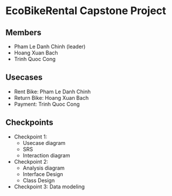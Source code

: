 # EcoBikeRental Capstone Project

## Members
- Pham Le Danh Chinh (leader)
- Hoang Xuan Bach
- Trinh Quoc Cong

## Usecases
- Rent Bike: Pham Le Danh Chinh
- Return Bike: Hoang Xuan Bach
- Payment: Trinh Quoc Cong

## Checkpoints
- Checkpoint 1:
	+ Usecase diagram
	+ SRS
	+ Interaction diagram
- Checkpoint 2:
	+ Analysis diagram
	+ Interface Design
	+ Class Design
- Checkpoint 3: Data modeling
